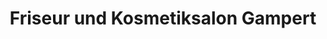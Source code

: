 ---
title: "Friseur und Kosmetiksalon Gampert"
url: /ploen/friseur-und-kosmetiksalon-gampert/
shop: Friseur
---